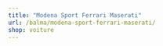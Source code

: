 ```yaml
---
title: "Modena Sport Ferrari Maserati"
url: /balma/modena-sport-ferrari-maserati/
shop: voiture
---
```

